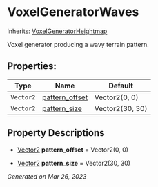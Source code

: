 # VoxelGeneratorWaves

Inherits: [VoxelGeneratorHeightmap](VoxelGeneratorHeightmap.md)


Voxel generator producing a wavy terrain pattern.

## Properties: 


Type       | Name                                 | Default         
---------- | ------------------------------------ | ----------------
`Vector2`  | [pattern_offset](#i_pattern_offset)  | Vector2(0, 0)   
`Vector2`  | [pattern_size](#i_pattern_size)      | Vector2(30, 30) 
<p></p>

## Property Descriptions

- [Vector2](https://docs.godotengine.org/en/stable/classes/class_vector2.html)<span id="i_pattern_offset"></span> **pattern_offset** = Vector2(0, 0)


- [Vector2](https://docs.godotengine.org/en/stable/classes/class_vector2.html)<span id="i_pattern_size"></span> **pattern_size** = Vector2(30, 30)


_Generated on Mar 26, 2023_
